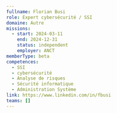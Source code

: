 ```yaml
---
fullname: Florian Busi
role: Expert cybersécurité / SSI
domaine: Autre
missions:
  - start: 2024-03-11
    end: 2024-12-31
    status: independent
    employer: ANCT
memberType: beta
competences:
  - SSI
  - cybersécurité
  - Analyse de risques
  - Sécurité informatique
  - Administration Système
link: https://www.linkedin.com/in/fbusi
teams: []
---
```

